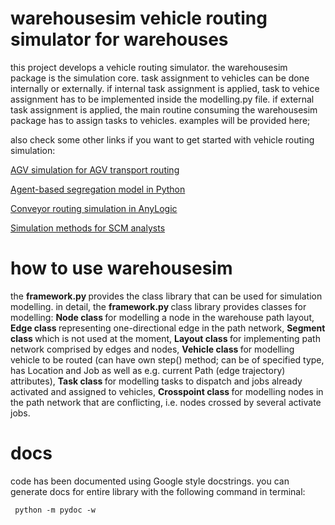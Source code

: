 # warehousesim vehicle routing simulator for warehouses

this project develops a vehicle routing simulator. the warehousesim package is the simulation core. task assignment to vehicles can be done internally or externally. if internal task assignment is applied, task to vehice assignment has to be implemented inside the modelling.py file.  if external  task assignment is applied, the main routine consuming the warehousesim package has to assign tasks to vehicles. examples will be provided here;

also check some other links if you want to get started with vehicle routing simulation:

<a href="https://www.supplychaindataanalytics.com/agv-simulation-of-part-routings-in-anylogic/">AGV simulation for AGV transport routing </a>

<a href="https://www.supplychaindataanalytics.com/agent-based-segregation-model-python/">Agent-based segregation model in Python</a>

<a href="https://www.supplychaindataanalytics.com/conveyor-routing-simulation-in-anylogic/">Conveyor routing simulation in AnyLogic</a>

<a href="https://www.supplychaindataanalytics.com/simulation-methods-for-scm-analysts/">Simulation methods for SCM analysts</a>

# how to use warehousesim

the <strong> framework.py </strong> provides the class library that can be used for simulation modelling. in detail, the <strong> framework.py </strong> class library provides classes for modelling: <strong> Node class </strong> for modelling a node in the warehouse path layout, <strong> Edge class </strong> representing one-directional edge in the path network, <strong> Segment class </strong> which is not used at the moment, <strong> Layout class </strong> for implementing path network comprised by edges and nodes, <strong> Vehicle class </strong> for modelling vehicle to be routed (can have own step() method; can be of specified type, has Location and Job as well as e.g. current Path (edge trajectory) attributes), <strong> Task class </strong> for modelling tasks to dispatch and jobs already activated and assigned to vehicles, <strong> Crosspoint class </strong> for modelling nodes in the path network that are conflicting, i.e. nodes crossed by several activate jobs.

# docs

code has been documented using Google style docstrings. you can generate docs for entire library with the following command in terminal: 

<code> python -m pydoc -w </code>




